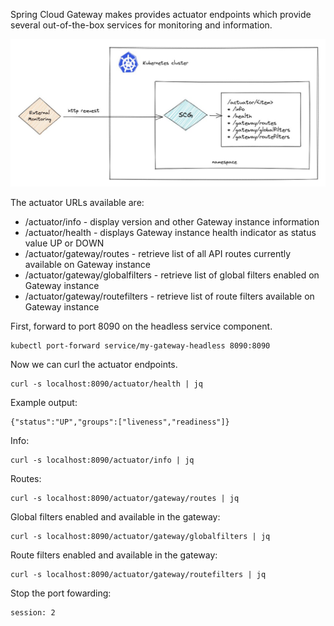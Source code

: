 Spring Cloud Gateway makes provides actuator endpoints which provide several out-of-the-box services for monitoring and information.

![SCG Actuators](images/actuators1.jpg)

The actuator URLs available are:

* /actuator/info - display version and other Gateway instance information
* /actuator/health - displays Gateway instance health indicator as status value UP or DOWN
* /actuator/gateway/routes - retrieve list of all API routes currently available on Gateway instance
* /actuator/gateway/globalfilters - retrieve list of global filters enabled on Gateway instance
* /actuator/gateway/routefilters - retrieve list of route filters available on Gateway instance


First, forward to port 8090 on the headless service component.

```execute-2
kubectl port-forward service/my-gateway-headless 8090:8090
```

Now we can curl the actuator endpoints.

```execute-1
curl -s localhost:8090/actuator/health | jq
```

Example output:

```
{"status":"UP","groups":["liveness","readiness"]}
```

Info:

```execute-1
curl -s localhost:8090/actuator/info | jq
```

Routes:

```execute-1
curl -s localhost:8090/actuator/gateway/routes | jq
```

Global filters enabled and available in the gateway:

```execute-1
curl -s localhost:8090/actuator/gateway/globalfilters | jq
```

Route filters enabled and available in the gateway:

```execute-1
curl -s localhost:8090/actuator/gateway/routefilters | jq
```

Stop the port fowarding:

```terminal:interrupt
session: 2
```


